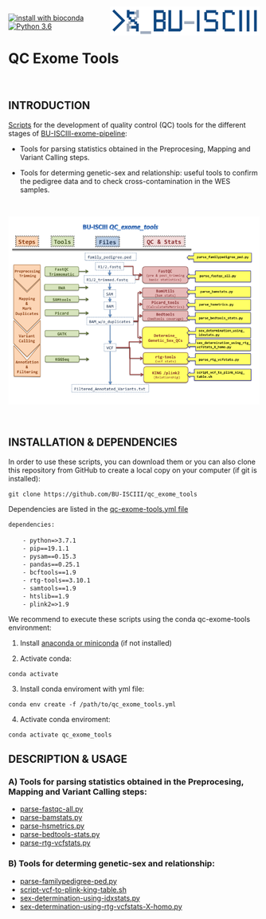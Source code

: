 <img src="doc/images/BU_ISCIII_logo.png" alt="logo" width="300" align="right"/>

[![install with bioconda](https://img.shields.io/badge/install%20with-bioconda-brightgreen.svg)](http://bioconda.github.io/)
[![Python 3.6](https://img.shields.io/badge/python-3.6-blue.svg)](https://www.python.org/downloads/release/python-360/)

# **QC Exome Tools**

<br>


## INTRODUCTION


[Scripts](https://github.com/BU-ISCIII/qc_exome_tools/tree/develop/scripts) for the development of  quality control (QC) tools for the different stages of [BU-ISCIII-exome-pipeline](https://github.com/BU-ISCIII/exome_pipeline/blob/develop/doc/output.md):

* Tools for parsing statistics obtained in the Preprocesing, Mapping and Variant Calling steps.

* Tools for determing genetic-sex and relationship: useful tools to confirm the pedigree data and to check cross-contamination in the WES samples.


<br>

![image](https://github.com/BU-ISCIII/qc_exome_tools/blob/develop/img/imgqctools.png)

<br>

## INSTALLATION & DEPENDENCIES

In order to use these scripts, you can download them or you can also clone this repository from GitHub to create a local copy on your computer (if git is installed):

```
git clone https://github.com/BU-ISCIII/qc_exome_tools

```

Dependencies are listed in the [qc-exome-tools.yml file](https://github.com/BU-ISCIII/qc_exome_tools/blob/develop/qc_exome_tools.yml)

```
dependencies:

    - python=>3.7.1
    - pip==19.1.1
    - pysam==0.15.3
    - pandas==0.25.1
    - bcftools==1.9
    - rtg-tools==3.10.1
    - samtools==1.9
    - htslib==1.9
    - plink2=>1.9
```

We recommend to execute these scripts using the conda qc-exome-tools environment: 

1. Install [anaconda or miniconda](https://docs.conda.io/projects/conda/en/latest/user-guide/install/index.html#installation) (if not installed)

2. Activate conda:   
```
conda activate
```
3. Install conda enviroment with yml file:
```
conda env create -f /path/to/qc_exome_tools.yml
```

4. Activate conda enviroment:
```
conda activate qc_exome_tools
```

	

## DESCRIPTION & USAGE


### A) Tools for parsing statistics obtained in the Preprocesing, Mapping and Variant Calling steps:

* [parse-fastqc-all.py](doc/parse_fastqc_all.md)
* [parse-bamstats.py](doc/parse_bamstats.md)
* [parse-hsmetrics.py](doc/parse_hsmetrics.md)
* [parse-bedtools-stats.py](doc/parse_bedtools_stats.md)
* [parse-rtg-vcfstats.py](doc/parse_rtg_vcfstats.md)

### B) Tools for determing genetic-sex and relationship:

* [parse-familypedigree-ped.py](doc/parse_familypedigree_ped.md)
* [script-vcf-to-plink-king-table.sh](doc/script_vcf_to_plink_king_table.md)
* [sex-determination-using-idxstats.py](doc/sex_determination_using_idxstats.md)
* [sex-determination-using-rtg-vcfstats-X-homo.py](doc/sex_determination_using_rtg_vcfstats_X_homo.md)

